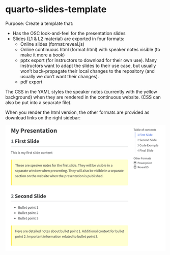 # quarto-slides-template

Purpose: Create a template that:

- Has the OSC look-and-feel for the presentation slides
- Slides (L1 & L2 material) are exported in four formats:
  - Online slides (format:reveal.js)
  - Online continuous html (format:html) with speaker notes visible (to make it more a book)
  - pptx export (for instructors to download for their own use). Many instructors want to adapt the slides to their use case, but usually won’t back-propagate their local changes to the repository (and usually we don’t want their changes).
  - pdf export

The CSS in the YAML styles the speaker notes (currently with the yellow background) when they are rendered in the continuous website. (CSS can also be put into a separate file).

When you render the html version, the other formats are provided as download links on the right sidebar:

![](img/screenshot.png)

